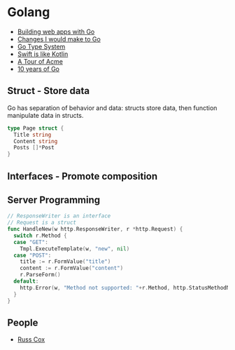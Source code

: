 # Golang

* [Building web apps with Go](https://infinum.co/the-capsized-eight/building-web-apps-with-go)
* [Changes I would make to Go](http://sitr.us/2017/02/21/changes-i-would-make-to-go.html)
* [Go Type System](http://www.club.cc.cmu.edu/~cmccabe/blog_golang_type_system.html)
* [Swift is like Kotlin](http://nilhcem.com/swift-is-like-kotlin/)
* [A Tour of Acme](https://research.swtch.com/acme)
* [10 years of Go](https://commandcenter.blogspot.co.id/2017/09/go-ten-years-and-climbing.html)

## Struct - Store data

Go has separation of behavior and data: structs store data, then function manipulate data in structs.

```go
type Page struct {
  Title string
  Content string
  Posts []*Post
}
```

## Interfaces - Promote composition

## Server Programming

```go
// ResponseWriter is an interface
// Request is a struct
func HandleNew(w http.ResponseWriter, r *http.Request) {
  switch r.Method {
  case "GET":
    Tmpl.ExecuteTemplate(w, "new", nil)
  case "POST":
    title := r.FormValue("title")
    content := r.FormValue("content")
    r.ParseForm()
  default:
    http.Error(w, "Method not supported: "+r.Method, http.StatusMethodNotAllowed)
  }
}
```

## People

* [Russ Cox](https://swtch.com/~rsc/)